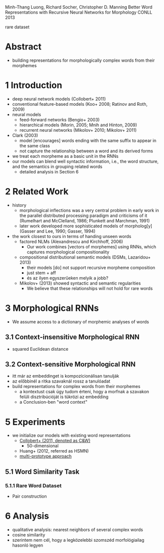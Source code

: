Minh-Thang Luong, Richard Socher, Christopher D. Manning
Better Word Representations with Recursive Neural Networks for Morphology
CONLL 2013

rare dataset

# Abstract

* building representations for morphologically complex words
  from their morphemes

# 1 Introduction

* deep neural network models (Collobert+ 2011)
* conventional feature-based models (Koo+ 2008; Ratinov and Roth, 2009)
* neural models
  * feed-forward networks (Bengio+ 2003)
  * hierarchical models (Morin, 2005; Mnih and Hinton, 2009)
  * recurrent neural networks (Mikolov+ 2010; Mikolov+ 2011)
* Clark (2003)
  * model [encourages] words ending with the same suffix to appear in the same
    class
  * not capture the relationship between a word and its derived forms
* we treat each morpheme as a basic unit in the RNNs
* our models can blend well syntactic information, i.e., the word structure,
  and the semantics in grouping related words
  * detailed analysis in Section 6

# 2 Related Work

* history
  * morphological inflections was a very central problem in early work in the
    parallel distributed processing paradigm and criticisms of it
    (Rumelhart and McClelland, 1986; Plunkett and Marchman, 1991)
  * later work developed more sophisticated models of morpholog[y]
    (Gasser and Lee, 1990; Gasser, 1994)
* the work closest to ours in terms of handing unseen words
  * factored NLMs (Alexandrescu and Kirchhoff, 2006)
    * Our work combines [vectors of morphemes] using RNNs, which captures
      morphological compositionality
  * compositional distributional semantic models (DSMs, Lazaridou+ 2013)
    * their models [do] not support recursive morpheme composition
    * just stem + aff
    * és az ilyen egyszerűeken melyik a jobb?
  * Mikolov+ (2013) showed syntactic and semantic regularities
    * We believe that these relationships will not hold for rare words

# 3 Morphological RNNs

* We assume access to a dictionary of morphemic analyses of words

## 3.1 Context-insensitive Morphological RNN

* squared Euclidean distance

## 3.2 Context-sensitive Morphological RNN

* itt már az embeddinget is kompozícionálisan tanulják
* az előbbinél a ritka szavaknál rossz a tanulóadat
* build representations for complex words from their morphemes
  * a kontextust csak úgy tudom érteni, hogy
    a morfnak a szavakon felüli disztribúcióját is tükrözi az embedding
  * a Conclusion-ben "word context"

# 5 Experiments

* we initialize our models with existing word representations
  * [Collobert+ (2011, denoted as C&W)](http://ronan.collobert.com/senna/)
    * 50-dimensional
  * Huang+ (2012, referred as HSMN)
  * [multi-prototype approach](http://wwwnlp.stanford.edu/~ehhuang/)

## 5.1 Word Similarity Task

### 5.1.1 Rare Word Dataset

* Pair construction

# 6 Analysis

* qualitative analysis: nearest neighbors of several complex words
* cosine similarity
* szerintem nem cél, hogy a legközelebbi szomszéd morfológiailag hasonló legyen
